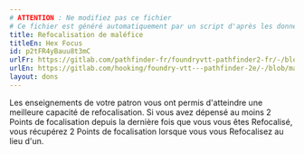 ```yaml
---
# ATTENTION : Ne modifiez pas ce fichier
# Ce fichier est généré automatiquement par un script d'après les données du module Foundry VTT officiel et de sa traduction
title: Refocalisation de maléfice
titleEn: Hex Focus
id: p2tFR4yBauu8t3mC
urlFr: https://gitlab.com/pathfinder-fr/foundryvtt-pathfinder2-fr/-/blob/master/data/feats/p2tFR4yBauu8t3mC.htm
urlEn: https://gitlab.com/hooking/foundry-vtt---pathfinder-2e/-/blob/master/packs/data/feats.db/hex-focus.json
layout: dons
---
```

Les enseignements de votre patron vous ont permis d'atteindre une meilleure capacité de refocalisation. Si vous avez dépensé au moins 2 Points de focalisation depuis la dernière fois que vous vous êtes <a class="entity-link" data-pack="pf2e.actionspf2e" data-id="OSefkMgojBLqmRDh" draggable="true">Refocalisé</a>, vous récupérez 2 Points de focalisation lorsque vous vous Refocalisez au lieu d'un.
